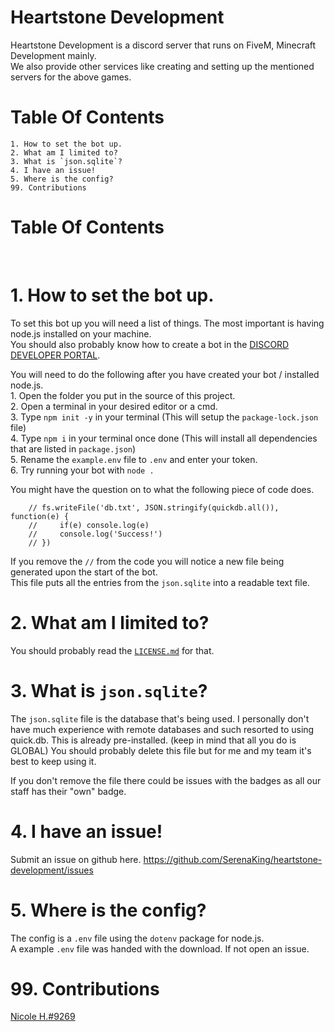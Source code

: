 # Heartstone Development

Heartstone Development is a discord server that runs on FiveM, Minecraft Development mainly.<br>
We also provide other services like creating and setting up the mentioned servers for the above games.
<br>

# Table Of Contents
    1. How to set the bot up.
    2. What am I limited to?
    3. What is `json.sqlite`?
    4. I have an issue!
    5. Where is the config?
    99. Contributions
# Table Of Contents
<br>

# 1. How to set the bot up.
To set this bot up you will need a list of things. The most important is having node.js installed on your machine.<br>
You should also probably know how to create a bot in the [DISCORD DEVELOPER PORTAL](https://discord.com/developers/applications).<br>

You will need to do the following after you have created your bot / installed node.js.<br>
    1.  Open the folder you put in the source of this project.<br>
    2.  Open a terminal in your desired editor or a cmd.<br>
    3.  Type `npm init -y` in your terminal (This will setup the `package-lock.json` file)<br>
    4.  Type `npm i` in your terminal once done (This will install all dependencies that are listed in `package.json`)<br>
    5.  Rename the `example.env` file to `.env` and enter your token.<br>
    6.  Try running your bot with `node .`<br>

You might have the question on to what the following piece of code does.
```
    // fs.writeFile('db.txt', JSON.stringify(quickdb.all()), function(e) {
    //     if(e) console.log(e)
    //     console.log('Success!')
    // })
```
If you remove the `//` from the code you will notice a new file being generated upon the start of the bot.<br>
This file puts all the entries from the `json.sqlite` into a readable text file.
<br>

# 2. What am I limited to?
You should probably read the [`LICENSE.md`](https://github.com/SerenaKing/heartstone-development/blob/Master-Branch/LICENSE.md) for that.
<br>

# 3. What is `json.sqlite`?
The `json.sqlite` file is the database that's being used. I personally don't have much experience with remote databases and such resorted to using quick.db. This is already pre-installed. (keep in mind that all you do is GLOBAL) You should probably delete this file but for me and my team it's best to keep using it.

If you don't remove the file there could be issues with the badges as all our staff has their "own" badge.
<br>

# 4. I have an issue!
Submit an issue on github here. https://github.com/SerenaKing/heartstone-development/issues
<br>

# 5. Where is the config?
The config is a `.env` file using the `dotenv` package for node.js.<br>
A example `.env` file was handed with the download. If not open an issue.
<br>

# 99. Contributions
[Nicole H.#9269](https://discord.com/users/871877975346405388)<br>